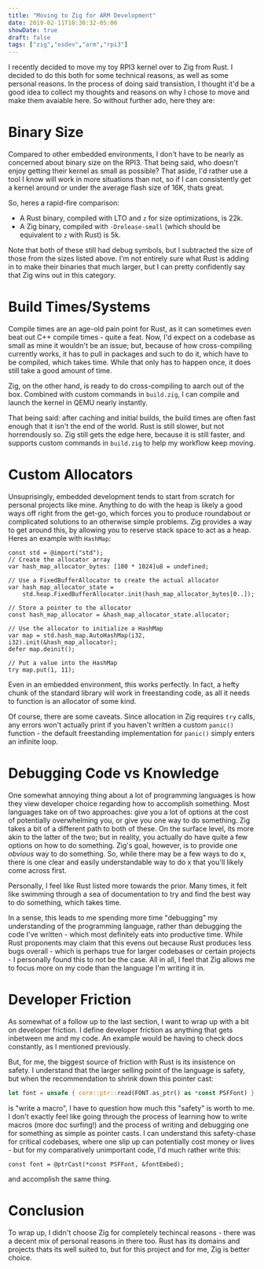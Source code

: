 ```yaml
---
title: "Moving to Zig for ARM Development"
date: 2019-02-11T18:30:32-05:00
showDate: true
draft: false
tags: ["zig","osdev","arm","rpi3"]
---
```


I recently decided to move my toy RPI3 kernel over to Zig from Rust. I decided to do this both for some technical reasons, as well as some personal reasons. In the process of doing said transistion, I thought it'd be a good idea to collect my thoughts and reasons on why I chose to move and make them avaiable here. So without further ado, here they are:

# Binary Size
Compared to other embedded environments, I don't have to be nearly as concerned about binary size on the RPI3. That being said, who doesn't enjoy getting their kernel as small as possible? That aside, I'd rather use a tool I know will work in more situations than not, so if I can consistently get a kernel around or under the average flash size of 16K, thats great.

So, heres a rapid-fire comparison:

* A Rust binary, compiled with LTO and `z` for size optimizations, is 22k.
* A Zig binary, compiled with `-Drelease-small` (which should be equivalent to `z` with Rust) is 5k.

Note that both of these still had debug symbols, but I subtracted the size of those from the sizes listed above. I'm not entirely sure what Rust is adding in to make their binaries that much larger, but I can pretty confidently say that Zig wins out in this category.

# Build Times/Systems
Compile times are an age-old pain point for Rust, as it can sometimes even beat out C++ compile times - quite a feat. Now, I'd expect on a codebase as small as mine it wouldn't be an issue; but, because of how cross-compiling currently works, it has to pull in packages and such to do it, which have to be compiled, which takes time. While that only has to happen once, it does still take a good amount of time.

Zig, on the other hand, is ready to do cross-compiling to aarch out of the box. Combined with custom commands in `build.zig`, I can compile and launch the kernel in QEMU nearly instantly.

That being said: after caching and initial builds, the build times are often fast enough that it isn't the end of the world. Rust is still slower, but not horrendously so. Zig still gets the edge here, because it is still faster, and supports custom commands in `build.zig` to help my workflow keep moving.

# Custom Allocators
Unsuprisingly, embedded development tends to start from scratch for personal projects like mine. Anything to do with the heap is likely a good ways off right from the get-go, which forces you to produce roundabout or complicated solutions to an otherwise simple problems. Zig provides a way to get around this, by allowing you to reserve stack space to act as a heap. Heres an example with `HashMap`:
```zig
const std = @import("std");
// Create the allocator array
var hash_map_allocator_bytes: [100 * 1024]u8 = undefined;

// Use a FixedBufferAllocator to create the actual allocator
var hash_map_allocator_state =
    std.heap.FixedBufferAllocator.init(hash_map_allocator_bytes[0..]);

// Store a pointer to the allocator
const hash_map_allocator = &hash_map_allocator_state.allocator;

// Use the allocator to initialize a HashMap
var map = std.hash_map.AutoHashMap(i32, i32).init(&hash_map_allocator);
defer map.deinit();

// Put a value into the HashMap
try map.put(1, 11);
```
Even in an embedded environment, this works perfectly. In fact, a hefty chunk of the standard library will work in freestanding code, as all it needs to function is an allocator of some kind. 

Of course, there are some caveats. Since allocation in Zig requires `try` calls, any errors won't actually print if you haven't written a custom `panic()` function - the default freestanding implementation for `panic()` simply enters an infinite loop.

# Debugging Code vs Knowledge
One somewhat annoying thing about a lot of programming languages is how they view developer choice regarding how to accomplish something. Most languages take on of two approaches: give you a lot of options at the cost of potentially overwhelming you, or give you one way to do something. Zig takes a bit of a different path to both of these. On the surface level, its more akin to the latter of the two; but in reality, you actually do have quite a few options on how to do something. Zig's goal, however, is to provide one *obvious* way to do something. So, while there may be a few ways to do x, there is one clear and easily understandable way to do x that you'll likely come across first.

Personally, I feel like Rust listed more towards the prior. Many times, it felt like swimming through a sea of documentation to try and find the best way to do something, which takes time.

In a sense, this leads to me spending more time "debugging" my understanding of the programming language, rather than debugging the code I've written - which most definitely eats into productive time. While Rust proponents may claim that this evens out because Rust produces less bugs overall - which is perhaps true for larger codebases or certain projects - I personally found this to not be the case. All in all, I feel that Zig allows me to focus more on my code than the language I'm writing it in.

# Developer Friction
As somewhat of a follow up to the last section, I want to wrap up with a bit on developer friction. I define developer friction as anything that gets inbetween me and my code. An example would be having to check docs constantly, as I mentioned previously.

But, for me, the biggest source of friction with Rust is its insistence on safety. I understand that the larger selling point of the language is safety, but when the recommendation to shrink down this pointer cast:
```rust
let font = unsafe { core::ptr::read(FONT.as_ptr() as *const PSFFont) };
```
is "write a macro", I have to question how much this "safety" is worth to me. I don't exactly feel like going through the process of learning how to write macros (more doc surfing!) and the process of writing and debugging one for something as simple as pointer casts. I can understand this safety-chase for critical codebases, where one slip up can potentially cost money or lives - but for my comparatively unimportant code, I'd much rather write this:
```zig
const font = @ptrCast(*const PSFFont, &fontEmbed);
```
and accomplish the same thing.

# Conclusion
To wrap up, I didn't choose Zig for completely techincal reasons - there was a decent mix of personal reasons in there too. Rust has its domains and projects thats its well suited to, but for this project and for me, Zig is better choice.

